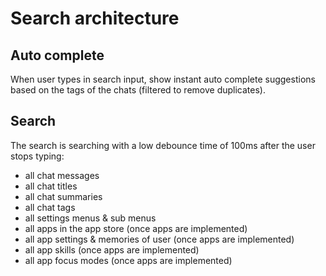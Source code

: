 # Search architecture

## Auto complete

When user types in search input, show instant auto complete suggestions based on the tags of the chats (filtered to remove duplicates).

## Search

The search is searching with a low debounce time of 100ms after the user stops typing:

- all chat messages
- all chat titles
- all chat summaries
- all chat tags
- all settings menus & sub menus
- all apps in the app store (once apps are implemented)
- all app settings & memories of user (once apps are implemented)
- all app skills (once apps are implemented)
- all app focus modes (once apps are implemented)